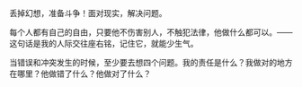丢掉幻想，准备斗争！面对现实，解决问题。

每个人都有自己的自由，只要他不伤害别人，不触犯法律，他做什么都可以。——这句话是我的人际交往座右铭，记住它，就能少生气。

当错误和冲突发生的时候，至少要去想四个问题。我的责任是什么？我做对的地方在哪里？他做错了什么？他做对了什么？